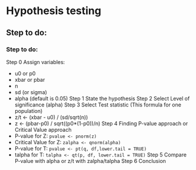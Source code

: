 # Hypothesis testing
## Step to do:
### Step to do:

Step 0 Assign variables:
   - u0 or p0
   - xbar or pbar
   - n
   - sd (or sigma)
   - alpha (default is 0.05)
Step 1 State the hypothesis
Step 2 Select Level of significance (alpha)
Step 3 Select Test statistic (This formula for one population)
   - z/t <- (xbar - u0) / (sd/sqrt(n))
   - z <- (pbar-p0) / sqrt((p0\*(1-p0))/n)
Step 4 Finding P-value approach or Critical Value approach
   - P-value for Z: `pvalue <- pnorm(z)`
   - Critical Value for Z: `zalpha <- qnorm(alpha)`
   - P-value for T: `pvalue <- pt(q, df,lower.tail = TRUE)`
   - talpha for T: `talpha <- qt(p, df, lower.tail = TRUE)`
Step 5 Compare P-value with alpha or z/t with zalpha/talpha
Step 6 Conclusion

